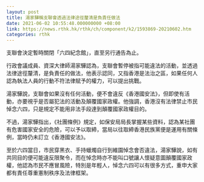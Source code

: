 ```yaml
---
layout: post
title: 湯家驊稱支聯會透過法律途徑釐清是負責任做法
date: 2021-06-02 10:55:48.000000000 +08:00
link: https://news.rthk.hk/rthk/ch/component/k2/1593869-20210602.htm
categories: rthk
---
```


支聯會決定暫時關閉「六四紀念館」，直至另行通告為止。

行政會議成員、資深大律師湯家驊認為，支聯會暫停被指可能違法的活動，並透過法律途徑釐清，是負責任的做法，他表示認同，又指香港是法治之區，如果任何人認為執法人員的行動不符法律賦予的權力，可以提出挑戰。

湯家驊說，支聯會如果沒有任何活動，便不會違反《香港國安法》，但即使有活動，亦要視乎是否屬犯法的活動及顛覆國家政權。他強調，香港沒有法律禁止市民悼念六四，只是規定不能用非法手段達到顛覆國家政權目的。

不過，湯家驊指出，《社團條例》規定，如保安局局長掌握某些資料，認為某社團有危害國家安全的危險，可以予以取締，當局以往取締香港民族黨便是運用有關條例，當時仍未訂立《香港國安法》。

至於六四當日，市民穿黑衣、手持蠟燭自行到維園悼念會否違法，湯家驊說，如有共同目的便可能違反限聚令，而在悼念時亦不能叫口號讓人懷疑意圖顛覆國家政權，他認為市民不應冒風險，特別是年輕人，悼念六四可以有很多方式，重申大家都有責任尊重憲制秩序及法律框架。
